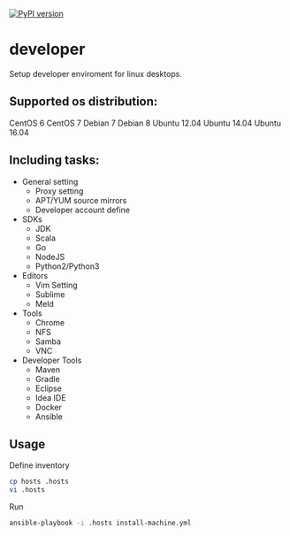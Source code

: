 [![PyPI version](https://img.shields.io/pypi/v/ansible.svg)](https://pypi.python.org/pypi/ansible/2.4.1.0)

# developer
Setup developer enviroment for linux desktops.
## Supported os distribution:
CentOS 6
CentOS 7
Debian 7
Debian 8
Ubuntu 12.04
Ubuntu 14.04
Ubuntu 16.04

## Including tasks:
* General setting
  * Proxy setting
  * APT/YUM source mirrors
  * Developer account define
* SDKs
  * JDK
  * Scala
  * Go
  * NodeJS
  * Python2/Python3
* Editors
  * Vim Setting
  * Sublime
  * Meld
* Tools
  * Chrome
  * NFS
  * Samba
  * VNC
* Developer Tools
  * Maven
  * Gradle
  * Eclipse
  * Idea IDE
  * Docker
  * Ansible

## Usage
Define inventory
```sh
cp hosts .hosts
vi .hosts
```
Run
```sh
ansible-playbook -i .hosts install-machine.yml
```
